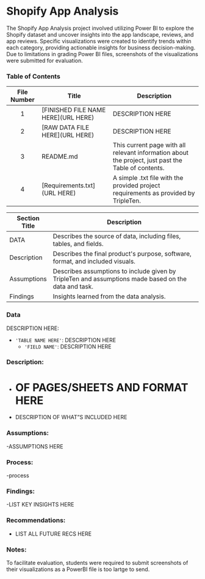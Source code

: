 # Shopify App Analysis
The Shopify App Analysis project involved utilizing Power BI to explore the Shopify dataset and uncover insights into the app landscape, reviews, and app reviews. Specific visualizations were created to identify trends within each category, providing actionable insights for business decision-making. Due to limitations in grading Power BI files, screenshots of the visualizations were submitted for evaluation.

### Table of Contents
| File Number | Title | Description |
| :-----------: | ----------- |----------- |
| 1 | [FINISHED FILE NAME HERE](URL HERE) | DESCRIPTION HERE |
| 2 | [RAW DATA FILE HERE](URL HERE) | DESCRIPTION HERE |
| 3 | README.md | This current page with all relevant information about the project, just past the Table of contents. |
| 4 | [Requirements.txt](URL HERE) | A simple .txt file with the provided project requirements as provided by TripleTen. |

| Section Title | Description |
| ----------- |----------- |
| DATA | Describes the source of data, including files, tables, and fields. |
| Description | Describes the final product's purpose, software, format, and included visuals. |
| Assumptions | Describes assumptions to include given by TripleTen and assumptions made based on the data and task. |
| Findings | Insights learned from the data analysis. |

### Data
DESCRIPTION HERE:
- `'TABLE NAME HERE'`: DESCRIPTION HERE
    - `'FIELD NAME'`: DESCRIPTION HERE
  
### Description:
- # OF PAGES/SHEETS AND FORMAT HERE
- DESCRIPTION OF WHAT”S INCLUDED HERE

### Assumptions:
-ASSUMPTIONS HERE

### Process:
-process


### Findings:
-LIST KEY INSIGHTS HERE

### Recommendations:
- LIST ALL FUTURE RECS HERE

### Notes:
To facilitate evaluation, students were required to submit screenshots of their visualizations as a PowerBI file is too lartge to send. 



